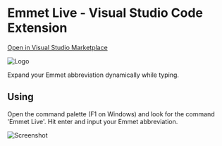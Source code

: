 # Emmet Live - Visual Studio Code Extension

[Open in Visual Studio Marketplace](https://marketplace.visualstudio.com/items?itemName=ysemeniuk.emmet-live)

![Logo](https://raw.githubusercontent.com/semeniuk/vscode-emmet-live/master/img/logo.png)

Expand your Emmet abbreviation dynamically while typing.

## Using

Open the command palette (F1 on Windows) and look for the command 'Emmet Live'. Hit enter and input your Emmet abbreviation.

![Screenshot](https://raw.githubusercontent.com/semeniuk/vscode-emmet-live/master/img/screenshot.png)
